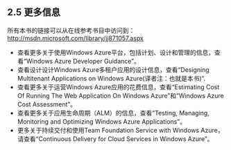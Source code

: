 ## 2.5 更多信息

所有本书的链接可以从在线参考书目中访问到：http://msdn.microsoft.com/library/jj871057.aspx
* 查看更多关于使用Windows Azure平台，包括计划、设计和管理的信息，查看“Windows Azure Developer Guidance”。
* 查看设计设计Windows Azure多租户应用的设计信息，查看“Designing Multitenant Applications on Windows Azure(译者注：也就是本书)”.
* 查看更多关于运营Windows Azure应用的花费信息，查看“Estimating Cost Of Running The Web Application On Windows Azure”和“Windows Azure Cost Assessment”。
* 查看更多关于应用生命周期（ALM）的信息，查看“Testing, Managing, Monitoring and Optimizing Windows Azure Applications”。
* 更多关于持续交付和使用Team Foundation Service with Windows Azure，请查看“Continuous Delivery for Cloud Services in Windows Azure”。

